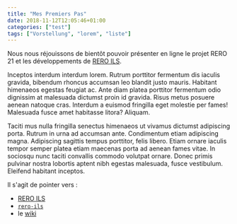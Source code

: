 ```yaml
---
title: "Mes Premiers Pas"
date: 2018-11-12T12:05:46+01:00
categories: ["test"]
tags: ["Vorstellung", "lorem", "liste"]
---
```


Nous nous réjouissons de bientôt pouvoir présenter en ligne le projet RERO 21 et les développements de [RERO ILS](https://ils.test.rero.ch 'Le site démo de RERO ILS').

Inceptos interdum interdum lorem. Rutrum porttitor fermentum dis iaculis gravida, bibendum rhoncus accumsan leo blandit justo mauris. Habitant himenaeos egestas feugiat ac. Ante diam platea porttitor fermentum odio dignissim at malesuada dictumst proin id gravida. Risus metus posuere aenean natoque cras. Interdum a euismod fringilla eget molestie per fames! Malesuada fusce amet habitasse litora? Aliquam.

<!-- more -->

Taciti mus nulla fringilla senectus himenaeos ut vivamus dictumst adipiscing porta. Rutrum in urna ad accumsan ante. Condimentum etiam adipiscing magna. Adipiscing sagittis tempus porttitor, felis libero. Etiam ornare iaculis tempor semper platea etiam maecenas porta ad aenean fames vitae. In sociosqu nunc taciti convallis commodo volutpat ornare. Donec primis pulvinar nostra lobortis aptent nibh egestas malesuada, fusce vestibulum. Eleifend habitant inceptos.

Il s'agit de pointer vers :

- [RERO ILS](https://ils.test.rero.ch 'Le site démo de RERO ILS')
- <i class="fa fa-github"></i> [`rero-ils`](https://github.com/rero/rero-ils 'Le projet rero-ils sur GitHub')
- le [wiki](https://github.com/rero/rero-ils/wiki 'Le wiki de RERO ILS')
